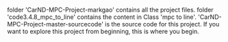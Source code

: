 folder 'CarND-MPC-Project-markgao' contains all the project files.
folder 'code3.4.8_mpc_to_line' contains the content in Class 'mpc to line'.
'CarND-MPC-Project-master-sourcecode' is the source code for this project. If you want to explore this project from beginning, this is where you begin.

